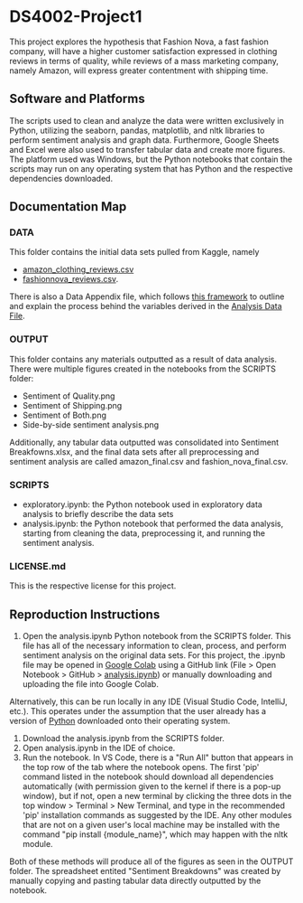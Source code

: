 # DS4002-Project1
This project explores the hypothesis that Fashion Nova, a fast fashion company, will have a higher customer satisfaction expressed in clothing reviews in terms of quality, while reviews of a mass marketing company, namely Amazon, will express greater contentment with shipping time. 

## Software and Platforms
The scripts used to clean and analyze the data were written exclusively in Python, utilizing the seaborn, pandas, matplotlib, and nltk libraries to perform sentiment analysis and graph data. Furthermore, Google Sheets and Excel were also used to transfer tabular data and create more figures. The platform used was Windows, but the Python notebooks that contain the scripts may run on any operating system that has Python and the respective dependencies downloaded.

## Documentation Map
### DATA
This folder contains the initial data sets pulled from Kaggle, namely
* [amazon_clothing_reviews.csv](http://www.kaggle.com/datasets/john88999/women-reviews-on-clothes-on-amazon)
* [fashionnova_reviews.csv](http://www.kaggle.com/datasets/syedafroz6284/fashion-nova-reviews).

There is also a Data Appendix file, which follows [this framework](https://www.projecttier.org/tier-protocol/protocol-4-0/root/data/analysisdata/data-appendixfile/) to outline and explain the process behind the variables derived in the [Analysis Data File](https://github.com/amanzanares410/DS4002-Project1/blob/main/SCRIPTS/analysis.ipynb). 

### OUTPUT
This folder contains any materials outputted as a result of data analysis. There were multiple figures created in the notebooks from the SCRIPTS folder:
* Sentiment of Quality.png
* Sentiment of Shipping.png
* Sentiment of Both.png
* Side-by-side sentiment analysis.png

Additionally, any tabular data outputted was consolidated into Sentiment Breakfowns.xlsx, and the final data sets after all preprocessing and sentiment analysis are called amazon_final.csv and fashion_nova_final.csv.

### SCRIPTS
* exploratory.ipynb: the Python notebook used in exploratory data analysis to briefly describe the data sets
* analysis.ipynb: the Python notebook that performed the data analysis, starting from cleaning the data, preprocessing it, and running the sentiment analysis.

### LICENSE.md
This is the respective license for this project.

## Reproduction Instructions
1. Open the analysis.ipynb Python notebook from the SCRIPTS folder. This file has all of the necessary information to clean, process, and perform sentiment analysis on the original data sets. For this project, the .ipynb file may be opened in [Google Colab](https://colab.research.google.com/) using a GitHub link (File > Open Notebook > GitHub > [analysis.ipynb](https://github.com/amanzanares410/DS4002-Project1/blob/main/SCRIPTS/analysis.ipynb)) or manually downloading and uploading the file into Google Colab. 

Alternatively, this can be run locally in any IDE (Visual Studio Code, IntelliJ, etc.). This operates under the assumption that the user already has a version of [Python](https://www.python.org/downloads/) downloaded onto their operating system.

1. Download the analysis.ipynb from the SCRIPTS folder.
2. Open analysis.ipynb in the IDE of choice. 
3. Run the notebook. In VS Code, there is a "Run All" button that appears in the top row of the tab where the notebook opens. The first 'pip' command listed in the notebook should download all dependencies automatically (with permission given to the kernel if there is a pop-up window), but if not, open a new terminal by clicking the three dots in the top window > Terminal > New Terminal, and type in the recommended 'pip' installation commands as suggested by the IDE. Any other modules that are not on a given user's local machine may be installed with the command "pip install {module_name}", which may happen with the nltk module.

Both of these methods will produce all of the figures as seen in the OUTPUT folder. The spreadsheet entited "Sentiment Breakdowns" was created by manually copying and pasting tabular data directly outputted by the notebook. 
